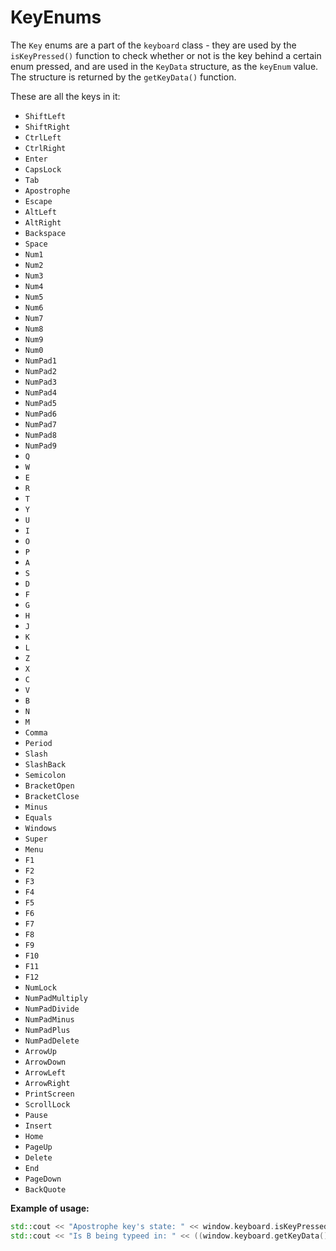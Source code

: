 # KeyEnums
The `Key` enums are a part of the `keyboard` class - they are used by the `isKeyPressed()` function to check whether or not is the key behind a certain enum pressed, and are used in the `KeyData` structure, as the `keyEnum` value. The structure is returned by the `getKeyData()` function.

These are all the keys in it:
- `ShiftLeft`
- `ShiftRight`
- `CtrlLeft`
- `CtrlRight`
- `Enter`
- `CapsLock`
- `Tab`
- `Apostrophe`
- `Escape`
- `AltLeft`
- `AltRight`
- `Backspace`
- `Space`
- `Num1`
- `Num2`
- `Num3`
- `Num4`
- `Num5`
- `Num6`
- `Num7`
- `Num8`
- `Num9`
- `Num0`
- `NumPad1`
- `NumPad2`
- `NumPad3`
- `NumPad4`
- `NumPad5`
- `NumPad6`
- `NumPad7`
- `NumPad8`
- `NumPad9`
- `Q`
- `W`
- `E`
- `R`
- `T`
- `Y`
- `U`
- `I`
- `O`
- `P`
- `A`
- `S`
- `D`
- `F`
- `G`
- `H`
- `J`
- `K`
- `L`
- `Z`
- `X`
- `C`
- `V`
- `B`
- `N`
- `M`
- `Comma`
- `Period`
- `Slash`
- `SlashBack`
- `Semicolon`
- `BracketOpen`
- `BracketClose`
- `Minus`
- `Equals`
- `Windows`
- `Super`
- `Menu`
- `F1`
- `F2`
- `F3`
- `F4`
- `F5`
- `F6`
- `F7`
- `F8`
- `F9`
- `F10`
- `F11`
- `F12`
- `NumLock`
- `NumPadMultiply`
- `NumPadDivide`
- `NumPadMinus`
- `NumPadPlus`
- `NumPadDelete`
- `ArrowUp`
- `ArrowDown`
- `ArrowLeft`
- `ArrowRight`
- `PrintScreen`
- `ScrollLock`
- `Pause`
- `Insert`
- `Home`
- `PageUp`
- `Delete`
- `End`
- `PageDown`
- `BackQuote`

__Example of usage:__
```cpp
std::cout << "Apostrophe key's state: " << window.keyboard.isKeyPressed(OWL::keyboard::Apostrophe) << "\n";
std::cout << "Is B being typeed in: " << ((window.keyboard.getKeyData().keyEnum == OWL::keyboard::B) ? "yes" : "no") << "\n"; // We should see an pattern of interpolating "yes"'s and "no"'s if the button is pressed.
```